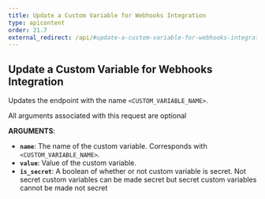 ```yaml
---
title: Update a Custom Variable for Webhooks Integration
type: apicontent
order: 21.7
external_redirect: /api/#update-a-custom-variable-for-webhooks-integration
---
```


## Update a Custom Variable for Webhooks Integration

Updates the endpoint with the name `<CUSTOM_VARIABLE_NAME>`.

All arguments associated with this request are optional

**ARGUMENTS**:

-   **`name`**: The name of the custom variable. Corresponds with `<CUSTOM_VARIABLE_NAME>`.
-   **`value`**: Value of the custom variable.
-   **`is_secret`**: A boolean of whether or not custom variable is secret. Not secret custom variables can be made secret but secret custom variables cannot be made not secret
